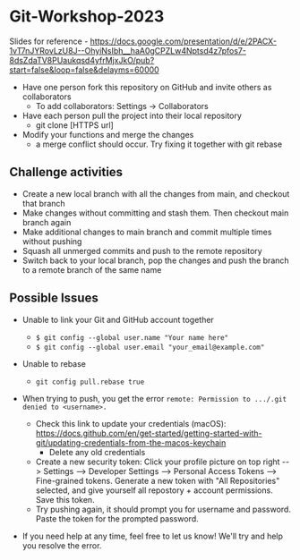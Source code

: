 # Git-Workshop-2023
Slides for reference - https://docs.google.com/presentation/d/e/2PACX-1vT7nJYRovLzU8J--OhyiNsIbh__haA0gCPZLw4Nptsd4z7pfos7-8dsZdaTV8PUaukqsd4yfrMjxJkO/pub?start=false&loop=false&delayms=60000
- Have one person fork this repository on GitHub and invite others as collaborators
  - To add collaborators: Settings → Collaborators
- Have each person pull the project into their local repository
  - git clone [HTTPS url]
- Modify your functions and merge the changes
  - a merge conflict should occur. Try fixing it together with git rebase

## Challenge activities
- Create a new local branch with all the changes from main, and checkout that branch
- Make changes without committing and stash them. Then checkout main branch again
- Make additional changes to main branch and commit multiple times without pushing
- Squash all unmerged commits and push to the remote repository
- Switch back to your local branch, pop the changes and push the branch to a remote branch of the same name

## Possible Issues
- Unable to link your Git and GitHub account together
  - `$ git config --global user.name "Your name here"`
  - `$ git config --global user.email "your_email@example.com"`
- Unable to rebase
  - `git config pull.rebase true`
- When trying to push, you get the error `remote: Permission to .../.git denied to <username>.`
  - Check this link to update your credentials (macOS): https://docs.github.com/en/get-started/getting-started-with-git/updating-credentials-from-the-macos-keychain
     - Delete any old credentials
  - Create a new security token: Click your profile picture on top right --> Settings --> Developer Settings --> Personal Access Tokens --> Fine-grained tokens. Generate a new token with "All Repositories" selected, and give yourself all repostory + account permissions. Save this token.
  - Try pushing again, it should prompt you for username and password. Paste the token for the prompted password.

- If you need help at any time, feel free to let us know! We'll try and help you resolve the error.
